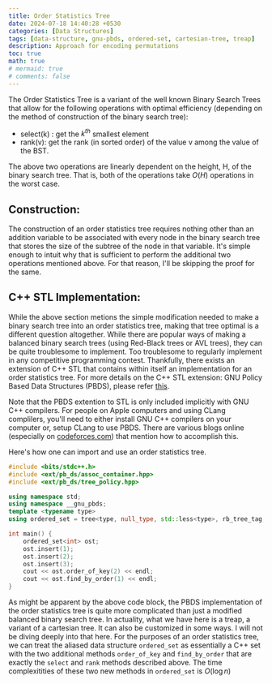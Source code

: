 ```yaml
---
title: Order Statistics Tree
date: 2024-07-18 14:40:28 +0530
categories: [Data Structures]
tags: [data-structure, gnu-pbds, ordered-set, cartesian-tree, treap]     # TAG names should always be lowercase
description: Approach for encoding permutations
toc: true
math: true
# mermaid: true
# comments: false
---
```


The Order Statistics Tree is a variant of the well known Binary Search Trees that allow for the following operations with optimal efficiency (depending on the method of construction of the binary search tree):
* select(k) : get the $k^{th}$ smallest element
* rank(v): get the rank (in sorted order) of the value v among the value of the BST.

The above two operations are linearly dependent on the height, H, of the binary search tree. That is, both of the operations take $O(H)$ operations in the worst case.

## Construction:
The construction of an order statistics tree requires nothing other than an addition variable to be associated with every node in the binary search tree that stores the size of the subtree of the node in that variable. It's simple enough to intuit why that is sufficient to perform the additional two operations mentioned above. For that reason, I'll be skipping the proof for the same.

## C++ STL Implementation:
While the above section metions the simple modification needed to make a binary search tree into an order statistics tree, making that tree optimal is a different question altogether. While there are popular ways of making a balanced binary search trees (using Red-Black trees or AVL trees), they can be quite troublesome to implement. Too troublesome to regularly implement in any competitive programming contest. Thankfully, there exists an extension of C++ STL that contains within itself an implementation for an order statistics tree. For more details on the C++ STL extension: GNU Policy Based Data Structures (PBDS), please refer [this](https://www.geeksforgeeks.org/policy-based-data-structures-g/).

Note that the PBDS extention to STL is only included implicitly with GNU C++ compilers. For     people on Apple computers and using CLang complilers, you'll need to either install GNU C++ compilers on your computer or, setup CLang to use PBDS. There are various blogs online (especially on [codeforces.com](https://codeforces.com)) that mention how to accomplish this.

Here's how one can import and use an order statistics tree.
```c++
#include <bits/stdc++.h>
#include <ext/pb_ds/assoc_container.hpp>
#include <ext/pb_ds/tree_policy.hpp>

using namespace std;
using namespace __gnu_pbds;
template <typename type>
using ordered_set = tree<type, null_type, std::less<type>, rb_tree_tag, tree_order_statistics_node_update>;

int main() {
    ordered_set<int> ost;
    ost.insert(1);
    ost.insert(2);
    ost.insert(3);
    cout << ost.order_of_key(2) << endl;
    cout << ost.find_by_order(1) << endl;
}
```
As might be apparent by the above code block, the PBDS implementation of the order statistics tree is quite more complicated than just a modified balanced binary search tree. In actuality, what we have here is a treap, a variant of a cartesian tree. It can also be customized in some ways. I will not be diving deeply into that here. For the purposes of an order statistics tree, we can treat the aliased data structure `ordered_set` as essentially a C++ set with the two additional methods `order_of_key` and `find_by_order` that are exactly the `select` and `rank` methods described above. The time complexitities of these two new methods in `ordered_set` is $O\left(\log n\right)$

<!-- ## Variants

## Uses

## Competitive Programming Problems: -->